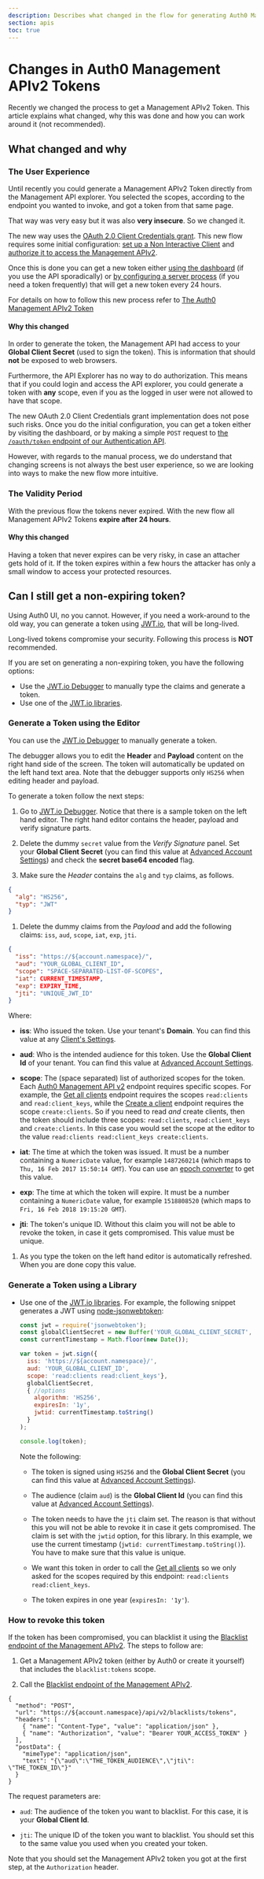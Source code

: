 ```yaml
---
description: Describes what changed in the flow for generating Auth0 Management APIv2 tokens and why.
section: apis
toc: true
---
```


# Changes in Auth0 Management APIv2 Tokens

Recently we changed the process to get a Management APIv2 Token. This article explains what changed, why this was done and how you can work around it (not recommended).

## What changed and why

### The User Experience

Until recently you could generate a Management APIv2 Token directly from the Management API explorer. You selected the scopes, according to the endpoint you wanted to invoke, and got a token from that same page.

That way was very easy but it was also __very insecure__. So we changed it.

The new way uses the [OAuth 2.0 Client Credentials grant](/api-auth/grant/client-credentials). This new flow requires some initial configuration: [set up a Non Interactive Client](#1-create-a-client) and [authorize it to access the Management APIv2](#2-authorize-the-client).

Once this is done you can get a new token either [using the dashboard](#4-get-the-token) (if you use the API sporadically) or [by configuring a server process](#1-get-a-token) (if you need a token frequently) that will get a new token every 24 hours.

<div class="alert alert-info">For details on how to follow this new process refer to <a href="/api/management/v2/tokens">The Auth0 Management APIv2 Token</a></div>

#### Why this changed

In order to generate the token, the Management API had access to your __Global Client Secret__ (used to sign the token). This is information that should __not__ be exposed to web browsers.

Furthermore, the API Explorer has no way to do authorization. This means that if you could login and access the API explorer, you could generate a token with __any__ scope, even if you as the logged in user were not allowed to have that scope.

The new OAuth 2.0 Client Credentials grant implementation does not pose such risks. Once you do the initial configuration, you can get a token either by visiting the dashboard, or by making a simple `POST` request to [the `/oauth/token` endpoint of our Authentication API](/api/authentication#client-credentials).

However, with regards to the manual process, we do understand that changing screens is not always the best user experience, so we are looking into ways to make the new flow more intuitive.


### The Validity Period

With the previous flow the tokens never expired. With the new flow all Management APIv2 Tokens __expire after 24 hours__.

#### Why this changed

Having a token that never expires can be very risky, in case an attacher gets hold of it. If the token expires within a few hours the attacker has only a small window to access your protected resources.


## Can I still get a non-expiring token?

Using Auth0 UI, no you cannot. However, if you need a work-around to the old way, you can generate a token using [JWT.io](https://jwt.io/), that will be long-lived.

<div class="alert alert-danger">Long-lived tokens compromise your security. Following this process is <strong>NOT</strong> recommended.</div>

If you are set on generating a non-expiring token, you have the following options:
- Use the [JWT.io Debugger](https://jwt.io/#debugger-io) to manually type the claims and generate a token.
- Use one of the [JWT.io libraries](https://jwt.io/#libraries-io).

### Generate a Token using the Editor

You can use the [JWT.io Debugger](https://jwt.io/#debugger-io) to manually generate a token.

The debugger allows you to edit the __Header__ and __Payload__ content on the right hand side of the screen. The token will automatically be updated on the left hand text area. Note that the debugger supports only `HS256` when editing header and payload.

To generate a token follow the next steps:

1. Go to [JWT.io Debugger](https://jwt.io/#debugger-io). Notice that there is a sample token on the left hand editor. The right hand editor contains the header, payload and verify signature parts.

1. Delete the dummy `secret` value from the _Verify Signature_ panel. Set your __Global Client Secret__ (you can find this value at [Advanced Account Settings](${manage_url}/#/account/advanced)) and check the __secret base64 encoded__ flag.

1. Make sure the _Header_ contains the `alg` and `typ` claims, as follows.

  ```json
  {
    "alg": "HS256",
    "typ": "JWT"
  }
  ```
1. Delete the dummy claims from the _Payload_ and add the following claims: `iss`, `aud`, `scope`, `iat`, `exp`, `jti`.

  ```json
  {
    "iss": "https://${account.namespace}/",
    "aud": "YOUR_GLOBAL_CLIENT_ID",
    "scope": "SPACE-SEPARATED-LIST-OF-SCOPES",
    "iat": CURRENT_TIMESTAMP,
    "exp": EXPIRY_TIME,
    "jti": "UNIQUE_JWT_ID"
  }
  ```

  Where:

  - __iss__: Who issued the token. Use your tenant's __Domain__. You can find this value at any [Client's Settings](${manage_url}/#/clients/${account.clientId}/settings).

  - __aud__: Who is the intended audience for this token. Use the __Global Client Id__ of your tenant. You can find this value at [Advanced Account Settings](${manage_url}/#/account/advanced).

  - __scope__: The (space separated) list of authorized scopes for the token. Each [Auth0 Management API v2](/api/management/v2) endpoint requires specific scopes. For example, the [Get all clients](/api/management/v2#!/Clients/get_clients) endpoint requires the scopes `read:clients` and `read:client_keys`, while the [Create a client](/api/management/v2#!/Clients/post_clients) endpoint requires the scope `create:clients`. So if you need to read _and_ create clients, then the token should include three scopes: `read:clients`, `read:client_keys` and `create:clients`. In this case you would set the scope at the editor to the value `read:clients read:client_keys create:clients`.

  - __iat__: The time at which the token was issued. It must be a number containing a `NumericDate` value, for example `1487260214` (which maps to `Thu, 16 Feb 2017 15:50:14 GMT`). You can use an [epoch converter](http://www.epochconverter.com/) to get this value.

  - __exp__: The time at which the token will expire. It must be a number containing a `NumericDate` value, for example `1518808520` (which maps to `Fri, 16 Feb 2018 19:15:20 GMT`).

  - __jti__: The token's unique ID. Without this claim you will not be able to revoke the token, in case it gets compromised. This value must be unique.

1. As you type the token on the left hand editor is automatically refreshed. When you are done copy this value.

### Generate a Token using a Library

- Use one of the [JWT.io libraries](https://jwt.io/#libraries-io). For example, the following snippet generates a JWT using [node-jsonwebtoken](https://github.com/auth0/node-jsonwebtoken):

  ```javascript
  const jwt = require('jsonwebtoken');
  const globalClientSecret = new Buffer('YOUR_GLOBAL_CLIENT_SECRET', 'base64');
  const currentTimestamp = Math.floor(new Date());

  var token = jwt.sign({
    iss: 'https://${account.namespace}/',
    aud: 'YOUR_GLOBAL_CLIENT_ID',
    scope: 'read:clients read:client_keys'},
    globalClientSecret,
    { //options
      algorithm: 'HS256',
      expiresIn: '1y',
      jwtid: currentTimestamp.toString()
    }
  );

  console.log(token);
  ```

  Note the following:

  - The token is signed using `HS256` and the __Global Client Secret__ (you can find this value at [Advanced Account Settings](${manage_url}/#/account/advanced)).

  - The audience (claim `aud`) is the __Global Client Id__ (you can find this value at [Advanced Account Settings](${manage_url}/#/account/advanced)).

  - The token needs to have the `jti` claim set. The reason is that without this you will not be able to revoke it in case it gets compromised. The claim is set with the `jwtid` option, for this library. In this example, we use the current timestamp (`jwtid: currentTimestamp.toString()`). You have to make sure that this value is unique.

  - We want this token in order to call the [Get all clients](/api/management/v2#!/Clients/get_clients) so we only asked for the scopes required by this endpoint: `read:clients read:client_keys`.

  - The token expires in one year (`expiresIn: '1y'`).

### How to revoke this token

If the token has been compromised, you can blacklist it using the [Blacklist endpoint of the Management APIv2](/api/management/v2#!/Blacklists/post_tokens). The steps to follow are:

1.  Get a Management APIv2 token (either by Auth0 or create it yourself) that includes the `blacklist:tokens` scope.

1. Call the [Blacklist endpoint of the Management APIv2](/api/management/v2#!/Blacklists/post_tokens).

```har
{
  "method": "POST",
  "url": "https://${account.namespace}/api/v2/blacklists/tokens",
  "headers": [
    { "name": "Content-Type", "value": "application/json" },
    { "name": "Authorization", "value": "Bearer YOUR_ACCESS_TOKEN" }
  ],
  "postData": {
    "mimeType": "application/json",
    "text": "{\"aud\":\"THE_TOKEN_AUDIENCE\",\"jti\": \"THE_TOKEN_ID\"}"
  }
}
```

The request parameters are:

- `aud`: The audience of the token you want to blacklist. For this case, it is your __Global Client Id__.

- `jti`: The unique ID of the token you want to blacklist. You should set this to the same value you used when you created your token.

Note that you should set the Management APIv2 token you got at the first step, at the `Authorization` header.
